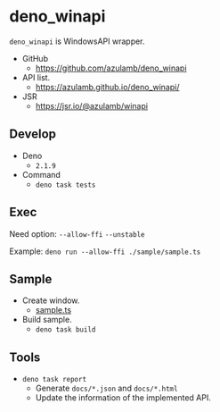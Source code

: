 # deno_winapi

`deno_winapi` is WindowsAPI wrapper.

- GitHub
  - https://github.com/azulamb/deno_winapi
- API list.
  - https://azulamb.github.io/deno_winapi/
- JSR
  - https://jsr.io/@azulamb/winapi

## Develop

- Deno
  - `2.1.9`
- Command
  - `deno task tests`

## Exec

Need option: `--allow-ffi` `--unstable`

Example: `deno run --allow-ffi ./sample/sample.ts`

## Sample

- Create window.
  - [sample.ts](./sample/sample.ts)
- Build sample.
  - `deno task build`

## Tools

- `deno task report`
  - Generate `docs/*.json` and `docs/*.html`
  - Update the information of the implemented API.

